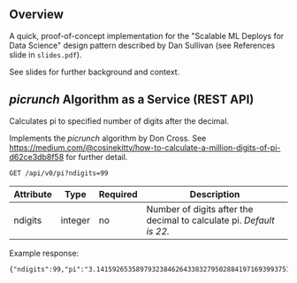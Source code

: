 ## Overview
A quick, proof-of-concept implementation for the "Scalable ML Deploys for Data Science" design pattern described by Dan Sullivan (see References slide in `slides.pdf`).

See slides for further background and context.

## *picrunch* Algorithm as a Service (REST API)
Calculates pi to specified number of digits after the decimal.

Implements the *picrunch* algorithm by Don Cross. See https://medium.com/@cosinekitty/how-to-calculate-a-million-digits-of-pi-d62ce3db8f58 for further detail.

```
GET /api/v0/pi?ndigits=99
```

| Attribute | Type | Required | Description |
| ------ | ------ | ------ | ------ |
| ndigits | integer | no | Number of digits after the decimal to calculate pi. *Default is 22.* |

Example response:
```
{"ndigits":99,"pi":"3.141592653589793238462643383279502884197169399375105820974944592307816406286208998628034825342117067"}
```
